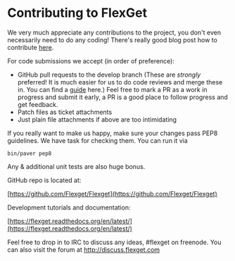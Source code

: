 # Contributing to FlexGet

We very much appreciate any contributions to the project, you don't even necessarily need to do any coding! There's really good blog post how to contribute [here](http://blog.smartbear.com/programming/14-ways-to-contribute-to-open-source-without-being-a-programming-genius-or-a-rock-star/).

For code submissions we accept (in order of preference):

* GitHub pull requests to the develop branch (These are *strongly* preferred! It is much easier for us to do code reviews and merge these in. You can find a [guide](https://help.github.com/articles/fork-a-repo) here.) Feel free to mark a PR as a work in progress and submit it early, a PR is a good place to follow progress and get feedback.
* Patch files as ticket attachments
* Just plain file attachments if above are too intimidating

If you really want to make us happy, make sure your changes pass PEP8 guidelines. We have task for checking them. You can run it via

```
bin/paver pep8
```

Any & additional unit tests are also huge bonus.

GitHub repo is located at:

[https://github.com/Flexget/Flexget](https://github.com/Flexget/Flexget)

Development tutorials and documentation:

[https://flexget.readthedocs.org/en/latest/](https://flexget.readthedocs.org/en/latest/)

Feel free to drop in to IRC to discuss any ideas, #flexget on freenode. You can also visit the forum at http://discuss.flexget.com